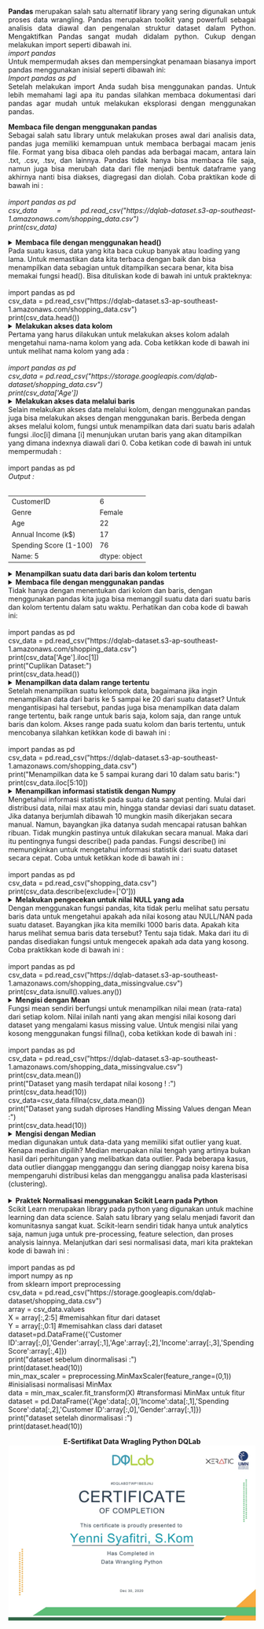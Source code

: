 <p align="justify"><b>Pandas</b> merupakan salah satu alternatif library yang sering digunakan untuk proses data wrangling. 
Pandas merupakan toolkit yang powerfull sebagai analisis data diawal dan pengenalan struktur dataset dalam Python. 
Mengaktifkan Pandas sangat mudah didalam python. Cukup dengan melakukan import seperti dibawah ini.</br>
<i>import pandas</i></br>
Untuk mempermudah akses dan mempersingkat penamaan biasanya import pandas menggunakan inisial seperti dibawah ini:</br>
<i>Import pandas as pd</i></br>
Setelah melakukan import Anda sudah bisa menggunakan pandas. Untuk lebih memahami lagi apa itu pandas silahkan membaca dokumentasi dari pandas agar mudah untuk melakukan eksplorasi dengan menggunakan pandas.</p>

<p align="justify"><b>Membaca file dengan menggunakan pandas</b></br>Sebagai salah satu library untuk melakukan proses awal dari analisis data, pandas juga memiliki kemampuan untuk membaca berbagai macam jenis file. Format yang bisa dibaca oleh pandas ada berbagai macam, antara lain .txt, .csv, .tsv, dan lainnya. Pandas tidak hanya bisa membaca file saja, namun juga bisa merubah data dari file menjadi bentuk dataframe yang akhirnya nanti bisa diakses, diagregasi dan diolah. Coba praktikan kode di bawah ini :</br></br>
<i>import pandas as pd </br>
csv_data = pd.read_csv("https://dqlab-dataset.s3-ap-southeast-1.amazonaws.com/shopping_data.csv")</br>
print(csv_data)	</i></p>


<details> <summary><b>Membaca file dengan menggunakan head()</b></br>Pada suatu kasus, data yang kita baca cukup banyak atau loading yang lama. Untuk memastikan data kita terbaca dengan baik dan bisa menampilkan data sebagian untuk ditampilkan secara benar, kita bisa memakai fungsi head(). Bisa dituliskan kode di bawah ini untuk prakteknya:</br></br>import pandas as pd</br>
csv_data = pd.read_csv("https://dqlab-dataset.s3-ap-southeast-1.amazonaws.com/shopping_data.csv")</br>
print(csv_data.head())
</summary><table align="justify"><i>Output : </br></i>
<tr><td></td><td>CustomerID </td><td>Genre</td><td>Age</td><td>Annual Income(k$)</td> <td>Spending Score (1-100)</td></tr>
<tr><td>0</td><td>1</td><td>Male</td><td>19</td><td>15</td><td>39</td></tr>
<tr><td>1</td><td>2</td><td>Male </td><td>21</td><td>15</td><td>81</td></tr>
<tr><td>2</td><td>3</td><td>Female </td><td>20</td><td>16 </td><td>6</td></tr>
<tr><td>3</td><td>4</td><td>Female </td><td>23</td><td>16 </td><td>77</td></tr>
<</br>
  </table></details>

<details> <summary><b>Melakukan akses data kolom</b></br>Pertama yang harus dilakukan untuk melakukan akses kolom adalah mengetahui nama-nama kolom yang ada. Coba ketikkan kode di bawah ini untuk melihat nama kolom yang ada :</br></br><i>import pandas as pd</br>
csv_data = pd.read_csv("https://storage.googleapis.com/dqlab-dataset/shopping_data.csv")</br>
print(csv_data['Age'])</i>
</summary><table align="justify"><i>Output : </br></i>
<tr><td>0  </td><td>    19</td></tr>
<tr><td>1  </td><td>    21</td></tr>
<tr><td>2   </td><td>   20</td></tr>
<tr><td>3   </td><td>   23</td></tr>
<tr><td>4  </td><td>    31</td></tr>
<tr><td>5   </td><td>   22</td></tr>
<tr><td>6  </td><td>    35</td></tr>
<tr><td>7  </td><td>    23</td></tr>
<tr><td>8  </td><td>    64</td></tr>
<tr><td>9   </td><td>   30</td></tr>
<tr><td>10  </td><td>   67</td></tr>
<tr><td>11  </td><td>   35</td></tr>
<tr><td>12  </td><td>   58</td></tr>
<tr><td>13  </td><td>   24</td></tr>
<tr><td>14   </td><td>  37</td></tr>
<tr><td>15   </td><td>  22</td></tr>
<tr><td>16  </td><td>   35</td></tr>
<tr><td>17  </td><td>   20</td></tr>
<tr><td>18  </td><td>   52</td></tr>
<tr><td>19  </td><td>   35</td></tr>
<tr><td>20  </td><td>   35</td></tr>
<tr><td>21  </td><td>   25</td></tr>
<tr><td>22  </td><td>   46</td></tr>
<tr><td>23  </td><td>   31</td></tr>
<tr><td>24  </td><td>   54</td></tr>
<tr><td>25  </td><td>   29</td></tr>
<tr><td>26  </td><td>   45</td></tr>
<tr><td>27  </td><td>   35</td></tr>
<tr><td>28  </td><td>   40</td></tr>
<tr><td>29  </td><td>   23</td></tr>
<tr><td>    </td><td>   ..</td></tr>
<tr><td>170  </td><td>  40</td></tr>
<tr><td>171  </td><td>  28</td></tr>
<tr><td>172  </td><td>  36</td></tr>
<tr><td>173 </td><td>   36</td></tr>
<tr><td>174 </td><td>   52</td></tr>
<tr><td>175 </td><td>   30</td></tr>
<tr><td>176 </td><td>   58</td></tr>
<tr><td>177 </td><td>   27</td></tr>
<tr><td>178 </td><td>   59</td></tr>
<tr><td>179 </td><td>   35</td></tr>
<tr><td>180 </td><td>   37</td></tr>
<tr><td>181  </td><td>  32</td></tr>
<tr><td>182  </td><td>  46</td></tr>
<tr><td>183  </td><td>  29</td></tr>
<tr><td>184  </td><td>  41</td></tr>
<tr><td>185 </td><td>   30</td></tr>
<tr><td>186  </td><td>  54</td></tr>
<tr><td>187  </td><td>  28</td></tr>
<tr><td>188  </td><td>  41</td></tr>
<tr><td>189  </td><td>  36</td></tr>
<tr><td>190 </td><td>   34</td></tr>
<tr><td>191 </td><td>   32</td></tr>
<tr><td>192 </td><td>   33</td></tr>
<tr><td>193 </td><td>   38</td></tr>
<tr><td>194 </td><td>   47</td></tr>
<tr><td>195 </td><td>   35</td></tr>
<tr><td>196 </td><td>   45</td></tr>
<tr><td>197 </td><td>   32</td></tr>
<tr><td>198 </td><td>   32</td></tr>
<tr><td>199 </td><td>   30</td></tr></br>
Name: Age, Length: 200, dtype: int64
</table></details>

<details> <summary><b>Melakukan akses data melalui baris</b></br>Selain melakukan akses data melalui kolom, dengan menggunakan pandas juga bisa melakukan akses dengan menggunakan baris. Berbeda dengan akses melalui kolom, fungsi untuk menampilkan data dari suatu baris adalah fungsi .iloc[i] dimana [i] menunjukan urutan baris yang akan ditampilkan yang dimana indexnya diawali dari 0. Coba ketikan code di bawah ini untuk mempermudah : </br></br>import pandas as pd</br
csv_data = pd.read_csv("https://dqlab-dataset.s3-ap-southeast-1.amazonaws.com/shopping_data.csv")</br
print(csv_data.iloc[5])	
</summary><table align="justify"><i>Output : </br></i>
<tr><td>CustomerID    </td><td>                 6</td></tr>
<tr><td>Genre         </td><td>            Female</td></tr>
<tr><td>Age           </td><td>                22</td></tr>
<tr><td>Annual Income (k$)    </td><td>        17</td></tr>
<tr><td>Spending Score (1-100)  </td><td>      76</td></tr></br>
<tr><td>Name: 5 </td><td> dtype: object
</table></details>

<details> <summary><b>Menampilkan suatu data dari baris dan kolom tertentu</b></br>
</summary><table align="justify"><i>Output : </br>25</br>
Academy DQLab</i></table></details>

<details> <summary><b>Membaca file dengan menggunakan pandas</b></br>Tidak hanya dengan menentukan dari kolom dan baris, dengan menggunakan pandas kita juga bisa memanggil suatu data dari suatu baris dan kolom tertentu dalam satu waktu. Perhatikan dan coba kode di bawah ini:</br></br> import pandas as pd</br>
csv_data = pd.read_csv("https://dqlab-dataset.s3-ap-southeast-1.amazonaws.com/shopping_data.csv")</br>
print(csv_data['Age'].iloc[1])</br>
print("Cuplikan Dataset:")</br>
print(csv_data.head())				
</summary><table align="justify"><i>Output : </br></i>
 <tr><td></td><td> CustomerID </td><td>   Genre  </td><td> Age </td><td>  Annual Income (k$) </td><td>  Spending Score (1-100)</td></tr>
<tr><td>0   </td><td>         1  </td><td>   Male  </td><td>  19 </td><td>                  15 </td><td>                      39</td></tr>
<tr><td>1   </td><td>         2  </td><td>   Male  </td><td>  21 </td><td>                  15  </td><td>                     81</td></tr>
<tr><td>2   </td><td>         3  </td><td> Female  </td><td>  20  </td><td>                 16  </td><td>                      6</td></tr>
<tr><td>3   </td><td>         4  </td><td> Female  </td><td>  23 </td><td>                  16  </td><td>                     77</td></tr>
<tr><td>4   </td><td>         5  </td><td> Female  </td><td>  31  </td><td>                 17  </td><td>                     40</td></tr>
</table></details>

<details> <summary><b>Menampilkan data dalam range tertentu</b></br>Setelah menampilkan suatu kelompok data, bagaimana jika ingin menampilkan data dari baris ke 5 sampai ke 20 dari suatu dataset? Untuk mengantisipasi hal tersebut, pandas juga bisa menampilkan data dalam range tertentu, baik range untuk baris saja, kolom saja, dan range untuk baris dan kolom.
  Akses range pada suatu kolom dan baris tertentu, untuk mencobanya silahkan ketikkan kode di bawah ini :</br></br>import pandas as pd</br>
csv_data = pd.read_csv("https://dqlab-dataset.s3-ap-southeast-1.amazonaws.com/shopping_data.csv")</br>
print("Menampilkan data ke 5 sampai kurang dari 10 dalam satu baris:")</br>
print(csv_data.iloc[5:10])
</summary><table align="justify"><i>Output : </br></i>
<tr><td></td><td>CustomerID </td><td>  Genre </td><td> Age </td><td> Annual Income (k$)  </td><td>Spending Score (1-100)</td></tr>
<tr><td>5       </td><td>    6 </td><td> Female  </td><td> 22  </td><td>                17 </td><td>                     76</td></tr>
<tr><td>6       </td><td>    7 </td><td> Female  </td><td> 35   </td><td>               18 </td><td>                      6</td></tr>
<tr><td>7       </td><td>    8 </td><td> Female  </td><td> 23 </td><td>                 18  </td><td>                    94</td></tr>
<tr><td>8       </td><td>    9 </td><td>   Male  </td><td> 64  </td><td>                19  </td><td>                     3</td></tr>
<tr><td>9       </td><td>   10 </td><td> Female  </td><td> 30  </td><td>                19  </td><td>                    72</td></tr>
</table></details>

<details> <summary><b>Menampilkan informasi statistik dengan Numpy</b></br>Mengetahui informasi statistik pada suatu data sangat penting. Mulai dari distribusi data, nilai max atau min, hingga standar deviasi dari suatu dataset. Jika datanya berjumlah dibawah 10 mungkin masih dikerjakan secara manual. Namun, bayangkan jika datanya sudah mencapai ratusan bahkan ribuan. Tidak mungkin pastinya untuk dilakukan secara manual. Maka dari itu pentingnya fungsi describe() pada pandas. Fungsi describe() ini memungkinkan untuk mengetahui informasi statistik dari suatu dataset secara cepat. Coba untuk ketikkan kode di bawah ini :</br></br>import pandas as pd</br>
csv_data = pd.read_csv("shopping_data.csv")</br>
print(csv_data.describe(exclude=['O']))
</summary><table align="justify"><i>Output : </br></i>
<tr><td></td><td>        CustomerID </td><td>        Age </td><td> Annual Income (k$)</td><td>  Spending Score (1-100)</td></tr>
<tr><td>count</td><td>  200.000000 </td><td> 200.000000  </td><td>        200.000000  </td><td>            200.000000</td></tr>
<tr><td>mean </td><td>  100.500000  </td><td> 38.850000   </td><td>        60.560000  </td><td>             50.200000</td></tr>
<tr><td>std  </td><td>   57.879185 </td><td>  13.969007   </td><td>        26.264721  </td><td>             25.823522</td></tr>
<tr><td>min </td><td>     1.000000  </td><td> 18.000000  </td><td>         15.000000  </td><td>              1.000000</td></tr>
<tr><td>25% </td><td>    50.750000  </td><td> 28.750000   </td><td>        41.500000  </td><td>             34.750000</td></tr>
<tr><td>50%  </td><td>  100.500000  </td><td> 36.000000   </td><td>        61.500000  </td><td>             50.000000</td></tr>
<tr><td>75%  </td><td>  150.250000 </td><td>  49.000000   </td><td>        78.000000  </td><td>             73.000000</td></tr>
<tr><td>max  </td><td>  200.000000 </td><td>  70.000000   </td><td>       137.000000  </td><td>             99.000000</td></tr>
</table></details>

<details> <summary><b>Melakukan pengecekan untuk nilai NULL yang ada</b></br>Dengan menggunakan fungsi pandas, kita tidak perlu melihat satu persatu baris data untuk mengetahui apakah ada nilai kosong atau NULL/NAN pada suatu dataset. Bayangkan jika kita memilki 1000 baris data. Apakah kita harus melihat semua baris data tersebut? Tentu saja tidak. Maka dari itu di pandas disediakan fungsi untuk mengecek apakah ada data yang kosong. Coba praktikkan kode di bawah ini :</br></br>import pandas as pd</br>
csv_data = pd.read_csv("https://dqlab-dataset.s3-ap-southeast-1.amazonaws.com/shopping_data_missingvalue.csv")</br>
print(csv_data.isnull().values.any())
</summary><table align="justify"><i>Output : </br>True</i></table></details> 


<details> <summary><b>Mengisi dengan Mean</b></br>Fungsi mean sendiri berfungsi untuk menampilkan  nilai mean (rata-rata) dari setiap kolom. Nilai inilah nanti yang akan mengisi nilai kosong dari dataset yang mengalami kasus missing value. Untuk mengisi nilai yang kosong menggunakan fungsi fillna(), coba ketikkan kode di bawah ini :</br></br>import pandas as pd</br>
csv_data = pd.read_csv("https://dqlab-dataset.s3-ap-southeast-1.amazonaws.com/shopping_data_missingvalue.csv")</br>
print(csv_data.mean())</br>
print("Dataset yang masih terdapat nilai kosong ! :")</br>
print(csv_data.head(10))</br>
csv_data=csv_data.fillna(csv_data.mean())</br>
print("Dataset yang sudah diproses Handling Missing Values dengan Mean :")</br>
print(csv_data.head(10))
</summary><table align="justify"><i>Output : </br>25</br>
Academy DQLab</i></table></details> 

<details> <summary><b>Mengisi dengan Median</b></br>median digunakan untuk data-data yang memiliki sifat outlier yang kuat. Kenapa median dipilih? Median merupakan nilai tengah yang artinya bukan hasil dari perhitungan yang melibatkan data outlier. Pada beberapa kasus, data outlier dianggap mengganggu dan sering dianggap noisy karena bisa mempengaruhi distribusi kelas dan mengganggu analisa pada klasterisasi (clustering).</br></br>
</summary><table align="justify"><i>Output : </br></i>
<tr><td></td><td>  CustomerID  </td><td> Genre </td><td>       Age </td><td> Annual Income (k$) </td><td> Spending Score (1-100)</td></tr>
<tr><td>0     </td><td>      1  </td><td>  Male </td><td> 19.000000 </td><td>          15.000000 </td><td>              39.000000</td></tr>
<tr><td>1     </td><td>      2  </td><td>  Male </td><td> 38.939698 </td><td>          15.000000  </td><td>             81.000000</td></tr>
<tr><td>2     </td><td>      3  </td><td>Female </td><td> 20.000000  </td><td>         61.005051   </td><td>             6.000000</td></tr>
<tr><td>3     </td><td>      4  </td><td>Female </td><td> 23.000000  </td><td>         16.000000   </td><td>            77.000000</td></tr>
<tr><td>4     </td><td>      5 </td><td> Female </td><td> 31.000000  </td><td>         17.000000   </td><td>            50.489899</td></tr>
<tr><td>5     </td><td>      6 </td><td> Female </td><td> 22.000000  </td><td>         61.005051   </td><td>            76.000000</td></tr>
<tr><td>6     </td><td>      7 </td><td> Female </td><td> 35.000000  </td><td>         18.000000   </td><td>             6.000000</td></tr>
<tr><td>7     </td><td>      8 </td><td> Female </td><td> 23.000000  </td><td>         18.000000   </td><td>            94.000000</td></tr>
<tr><td>8    </td><td>       9 </td><td>   Male </td><td> 64.000000  </td><td>         19.000000    </td><td>           50.489899</td></tr>
<tr><td>9     </td><td>     10 </td><td> Female </td><td> 30.000000  </td><td>         19.000000    </td><td>           72.000000</td></tr>
</table></details> 


<details> <summary><b>Praktek Normalisasi menggunakan Scikit Learn pada Python</b></br>Scikit Learn merupakan library pada python yang digunakan untuk machine learning dan data science. Salah satu library yang selalu menjadi favorit dan komunitasnya sangat kuat. Scikit-learn sendiri tidak hanya untuk analytics saja, namun juga untuk pre-processing, feature selection, dan proses analysis lainnya. Melanjutkan dari sesi normalisasi data, mari kita praktekan kode di bawah ini :</br></br>import pandas as pd</br>
import numpy as np</br>
from sklearn import preprocessing</br>
csv_data = pd.read_csv("https://storage.googleapis.com/dqlab-dataset/shopping_data.csv")</br>
array = csv_data.values</br>
X = array[:,2:5] #memisahkan fitur dari dataset</br>
Y = array[:,0:1]  #memisahkan class dari dataset</br>
dataset=pd.DataFrame({'Customer ID':array[:,0],'Gender':array[:,1],'Age':array[:,2],'Income':array[:,3],'Spending Score':array[:,4]})</br>
print("dataset sebelum dinormalisasi :")</br>
print(dataset.head(10))</br>
min_max_scaler = preprocessing.MinMaxScaler(feature_range=(0,1)) #inisialisasi normalisasi MinMax</br>
data = min_max_scaler.fit_transform(X) #transformasi MinMax untuk fitur</br>
dataset = pd.DataFrame({'Age':data[:,0],'Income':data[:,1],'Spending Score':data[:,2],'Customer ID':array[:,0],'Gender':array[:,1]})</br>
print("dataset setelah dinormalisasi :")</br>
print(dataset.head(10))
</summary><table align="justify"><i>Output : </i></br>
<tr><td colspan="6" align="center"> dataset sebelum dinormalisasi :</td></tr>
  <tr><td></td><td>Age</td><td> Customer ID </td><td> Gender</td><td> Income </td><td>Spending Score</td></tr>
<tr><td>0 </td><td> 19  </td><td>         1 </td><td>   Male </td><td>    15 </td><td>            39</td></tr>
<tr><td>1 </td><td> 21  </td><td>         2 </td><td>   Male </td><td>    15  </td><td>           81</td></tr>
<tr><td>2 </td><td> 20  </td><td>         3 </td><td> Female </td><td>    16   </td><td>           6</td></tr>
<tr><td>3 </td><td> 23  </td><td>         4 </td><td> Female </td><td>    16   </td><td>          77</td></tr>
<tr><td>4 </td><td> 31  </td><td>         5 </td><td> Female </td><td>    17   </td><td>          40</td></tr>
<tr><td>5 </td><td> 22  </td><td>         6 </td><td> Female </td><td>    17   </td><td>          76</td></tr>
<tr><td>6 </td><td> 35   </td><td>        7 </td><td> Female </td><td>    18   </td><td>           6</td></tr>
<tr><td>7 </td><td> 23  </td><td>         8 </td><td> Female </td><td>    18   </td><td>          94</td></tr>
<tr><td>8 </td><td> 64  </td><td>         9 </td><td>   Male </td><td>    19   </td><td>           3</td></tr>
<tr><td>9 </td><td> 30  </td><td>        10 </td><td> Female </td><td>    19   </td><td>          72</td></tr></table></br><table>
<tr><td colspan="6" align="center"> dataset setelah dinormalisasi :</td></tr> 
 <tr><td>  </td><td>     Age</td><td> Customer ID </td><td> Gender </td><td>   Income </td><td> Spending Score</td></tr>
<tr><td>0 </td><td> 0.019231 </td><td>          1 </td><td>   Male </td><td> 0.000000  </td><td>      0.387755</td></tr>
<tr><td>1 </td><td> 0.057692  </td><td>         2  </td><td>  Male</td><td>  0.000000  </td><td>      0.816327</td></tr>
<tr><td>2 </td><td> 0.038462  </td><td>         3  </td><td>Female </td><td> 0.008197  </td><td>      0.051020</td></tr>
<tr><td>3 </td><td> 0.096154  </td><td>         4 </td><td> Female </td><td> 0.008197  </td><td>      0.775510</td></tr>
<tr><td>4 </td><td> 0.250000  </td><td>         5 </td><td> Female </td><td> 0.016393  </td><td>      0.397959</td></tr>
<tr><td>5 </td><td> 0.076923  </td><td>         6 </td><td> Female </td><td> 0.016393  </td><td>      0.765306</td></tr>
<tr><td>6 </td><td> 0.326923   </td><td>        7 </td><td> Female </td><td> 0.024590  </td><td>      0.051020</td></tr>
<tr><td>7 </td><td> 0.096154  </td><td>         8 </td><td> Female </td><td> 0.024590  </td><td>      0.948980</td></tr>
<tr><td>8 </td><td> 0.884615  </td><td>         9 </td><td>   Male </td><td> 0.032787  </td><td>      0.020408</td></tr>
<tr><td>9</td><td>  0.230769  </td><td>        10 </td><td> Female </td><td> 0.032787  </td><td>      0.724490</td></tr>
</table></details> 

<p align="center"><b>E-Sertifikat Data Wragling Python DQLab</b></br><img src="https://github.com/yenysyafitry/Data-Wrangling-Python/blob/main/e-sertifikat.jpg"></p>
